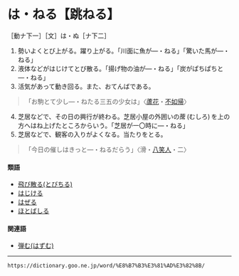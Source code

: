 # は・ねる【跳ねる】
［動ナ下一］［文］は・ぬ［ナ下二］

1.   勢いよくとび上がる。躍り上がる。「川面に魚が―・ねる」「驚いた馬が―・ねる」
2.   液体などがはじけてとび散る。「揚げ物の油が―・ねる」「炭がぱちぱちと―・ねる」
3.   活気があって動き回る。また、おてんばである。    
>「お駒とて少し―・ねたる三五の少女は」〈[蘆花](https://dictionary.goo.ne.jp/word/person/%E5%BE%B3%E5%86%A8%E8%98%86%E8%8A%B1/#jn-158231)・[不如帰](https://dictionary.goo.ne.jp/word/%E3%81%BB%E3%81%A8%E3%81%A8%E3%81%8E%E3%81%99/#jn-204941)〉
4. 芝居などで、その日の興行が終わる。芝居小屋の外囲いの蓆 (むしろ) を上の方へはね上げたところからいう。「芝居が一〇時に―・ねる」
5. 芝居などで、観客の入りがよくなる。当たりをとる。    
>「今日の催しはきっと―・ねるだらう」〈滑・[八笑人](https://dictionary.goo.ne.jp/word/%E8%8A%B1%E6%9A%A6%E5%85%AB%E7%AC%91%E4%BA%BA/#jn-178295)・二〉
        

#### 類語

-   [飛び散る(とびちる)](https://dictionary.goo.ne.jp/word/%E9%A3%9B%E6%95%A3%E3%82%8B/#jn-159954)
-   [はじける](https://dictionary.goo.ne.jp/word/%E5%BC%BE%E3%81%91%E3%82%8B/#jn-175931)
-   [はぜる](https://dictionary.goo.ne.jp/word/%E7%88%86%E3%81%9C%E3%82%8B/#jn-176472)
-   [ほとばしる](https://dictionary.goo.ne.jp/word/%E8%BF%B8%E3%82%8B_%28%E3%81%BB%E3%81%A8%E3%81%B0%E3%81%97%E3%82%8B%29/#jn-204950)

#### 関連語

-   [弾む(はずむ)](https://dictionary.goo.ne.jp/word/%E5%BC%BE%E3%82%80/#jn-176390)

---
`https://dictionary.goo.ne.jp/word/%E8%B7%B3%E3%81%AD%E3%82%8B/`